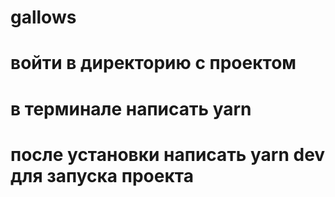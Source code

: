 # gallows
# войти в директорию с проектом
# в терминале написать yarn 
# после установки написать yarn dev для запуска проекта
